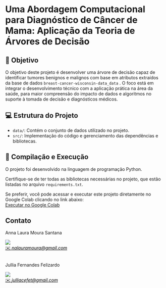 # Uma Abordagem Computacional para Diagnóstico de Câncer de Mama: Aplicação da Teoria de Árvores de Decisão

## 🎯 Objetivo

O objetivo deste projeto é desenvolver uma árvore de decisão capaz de identificar tumores benignos e malignos com base em atributos extraídos da base de dados `breast-cancer-wisconsin-data_data` . O foco está em integrar o desenvolvimento técnico com a aplicação prática na área da saúde, para  maior compreensão do impacto de dados e algoritmos no suporte à tomada de decisão e diagnósticos médicos.

## 💻 Estrutura do Projeto

- `data/`: Contém o conjunto de dados utilizado no projeto.
- `src/`: Implementação do código e gerenciamento das dependências e bibliotecas.


## 👾 Compilação e Execução

O projeto foi desenvolvido na linguagem de programação Python.

Certifique-se de ter todas as bibliotecas necessárias no projeto, que estão listadas no arquivo `requirements.txt`. 

Se preferir, você pode acessar e executar este projeto diretamente no Google Colab clicando no link abaixo:  
[Executar no Google Colab](https://colab.research.google.com/drive/1hoSz6_CU79w1otElOlEahbHxdrLzt1R5?usp=sharing)

## Contato
<div>
 <p align="justify"> Anna Laura Moura Santana</p>
 <a href="https://t.me/annalaurams">
 <img align="center" src="https://img.shields.io/badge/Telegram-2CA5E0?style=for-the-badge&logo=telegram&logoColor=white"/> 
 </div>
<a style="color:black" href="mailto:nalauramoura@gmail.com?subject=[GitHub]%20Source%20Dynamic%20Lists">
✉️ <i>nalauramoura@gmail.com</i>
</a>

<div>
 <br><p align="justify"> Jullia Fernandes Felizardo</p>
 <a href="https://t.me/JulliaFernandes">
 <img align="center" src="https://img.shields.io/badge/Telegram-2CA5E0?style=for-the-badge&logo=telegram&logoColor=white"/> 
 </div>
<a style="color:black" href="mailto:julliacefet@gmail.com?subject=[GitHub]%20Source%20Dynamic%20Lists">
✉️ <i>julliacefet@gmail.com</i>
</a>
